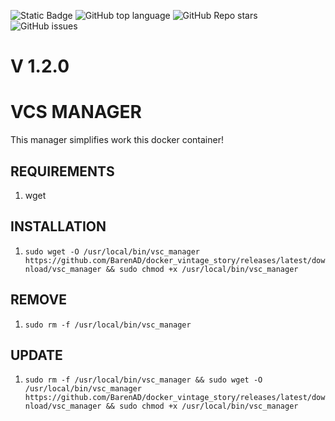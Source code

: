 ![Static Badge](https://img.shields.io/badge/powered-BarenAD-BarenAD)
![GitHub top language](https://img.shields.io/github/languages/top/BarenAD/docker_vintage_story)
![GitHub Repo stars](https://img.shields.io/github/stars/BarenAD/docker_vintage_story)
![GitHub issues](https://img.shields.io/github/issues/BarenAD/docker_vintage_story)

# V 1.2.0

# VCS MANAGER
This manager simplifies work this docker container!

## REQUIREMENTS
1) wget

## INSTALLATION
1) `sudo wget -O /usr/local/bin/vsc_manager https://github.com/BarenAD/docker_vintage_story/releases/latest/download/vsc_manager && sudo chmod +x /usr/local/bin/vsc_manager`

## REMOVE
1) `sudo rm -f /usr/local/bin/vsc_manager`

## UPDATE
1) `sudo rm -f /usr/local/bin/vsc_manager && sudo wget -O /usr/local/bin/vsc_manager https://github.com/BarenAD/docker_vintage_story/releases/latest/download/vsc_manager && sudo chmod +x /usr/local/bin/vsc_manager`
